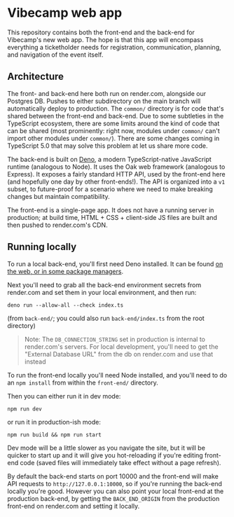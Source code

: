 
# Vibecamp web app

This repository contains both the front-end and the back-end for Vibecamp's new web app. The hope is that this app will encompass everything a ticketholder needs for registration, communication, planning, and navigation of the event itself.

## Architecture

The front- and back-end here both run on render.com, alongside our Postgres DB. Pushes to either subdirectory on the main branch will automatically deploy to production. The `common/` directory is for code that's shared between the front-end and back-end. Due to some subtleties in the TypeScript ecosystem, there are some limits around the kind of code that can be shared (most prominently: right now, modules under `common/` can't import other modules under `common/`). There are some changes coming in TypeScript 5.0 that may solve this problem at let us share more code.

The back-end is built on [Deno](https://deno.land), a modern TypeScript-native JavaScript runtime (analogous to Node). It uses the Oak web framework (analogous to Express). It exposes a fairly standard HTTP API, used by the front-end here (and hopefully one day by other front-ends!). The API is organized into a `v1` subset, to future-proof for a scenario where we need to make breaking changes but maintain compatibility.

The front-end is a single-page app. It does not have a running server in production; at build time, HTML + CSS + client-side JS files are built and then pushed to render.com's CDN.

## Running locally

To run a local back-end, you'll first need Deno installed. It can be found [on the web, or in some package managers](https://deno.land/manual/getting_started/installation).

Next you'll need to grab all the back-end environment secrets from render.com and set them in your local environment, and then run:
```
deno run --allow-all --check index.ts
```
(from `back-end/`; you could also run `back-end/index.ts` from the root directory)

> Note: The `DB_CONNECTION_STRING` set in production is internal to render.com's servers. For local development, you'll need to get the "External Database URL" from the db on render.com and use that instead

To run the front-end locally you'll need Node installed, and you'll need to do an `npm install` from within the `front-end/` directory.

Then you can either run it in dev mode:
```
npm run dev
```
or run it in production-ish mode:
```
npm run build && npm run start
```
Dev mode will be a little slower as you navigate the site, but it will be quicker to start up and it will give you hot-reloading if you're editing front-end code (saved files will immediately take effect without a page refresh).

By default the back-end starts on port 10000 and the front-end will make API requests to `http://127.0.0.1:10000`, so if you're running the back-end locally you're good. However you can also point your local front-end at the production back-end, by getting the `BACK_END_ORIGIN` from the production front-end on render.com and setting it locally.